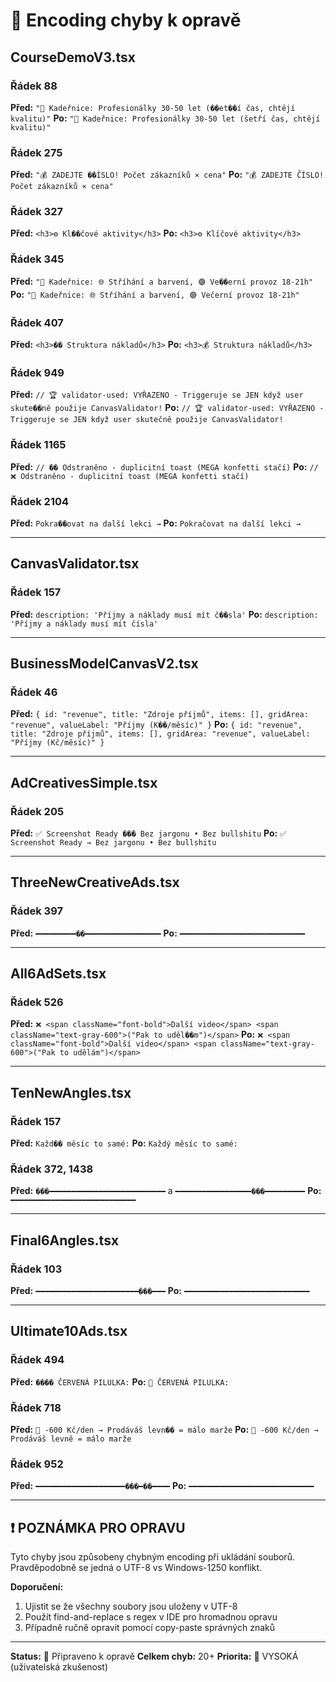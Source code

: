 # 🔧 Encoding chyby k opravě

## CourseDemoV3.tsx

### Řádek 88
**Před:** `"💇 Kadeřnice: Profesionálky 30-50 let (��et��í čas, chtějí kvalitu)"`
**Po:** `"💇 Kadeřnice: Profesionálky 30-50 let (šetří čas, chtějí kvalitu)"`

### Řádek 275
**Před:** `"💰 ZADEJTE ��ÍSLO! Počet zákazníků × cena"`
**Po:** `"💰 ZADEJTE ČÍSLO! Počet zákazníků × cena"`

### Řádek 327
**Před:** `<h3>⚙️ Kl��čové aktivity</h3>`
**Po:** `<h3>⚙️ Klíčové aktivity</h3>`

### Řádek 345
**Před:** `"💇 Kadeřnice: 🌐 Stříhání a barvení, 🟣 Ve��erní provoz 18-21h"`
**Po:** `"💇 Kadeřnice: 🌐 Stříhání a barvení, 🟣 Večerní provoz 18-21h"`

### Řádek 407
**Před:** `<h3>�� Struktura nákladů</h3>`
**Po:** `<h3>💰 Struktura nákladů</h3>`

### Řádek 949
**Před:** `// 🏆 validator-used: VYŘAZENO - Triggeruje se JEN když user skute��ně použije CanvasValidator!`
**Po:** `// 🏆 validator-used: VYŘAZENO - Triggeruje se JEN když user skutečně použije CanvasValidator!`

### Řádek 1165
**Před:** `// �� Odstraněno - duplicitní toast (MEGA konfetti stačí)`
**Po:** `// ❌ Odstraněno - duplicitní toast (MEGA konfetti stačí)`

### Řádek 2104
**Před:** `Pokra��ovat na další lekci →`
**Po:** `Pokračovat na další lekci →`

---

## CanvasValidator.tsx

### Řádek 157
**Před:** `description: 'Příjmy a náklady musí mít č��sla'`
**Po:** `description: 'Příjmy a náklady musí mít čísla'`

---

## BusinessModelCanvasV2.tsx

### Řádek 46
**Před:** `{ id: "revenue", title: "Zdroje příjmů", items: [], gridArea: "revenue", valueLabel: "Příjmy (K��/měsíc)" }`
**Po:** `{ id: "revenue", title: "Zdroje příjmů", items: [], gridArea: "revenue", valueLabel: "Příjmy (Kč/měsíc)" }`

---

## AdCreativesSimple.tsx

### Řádek 205
**Před:** `✅ Screenshot Ready ��� Bez jargonu • Bez bullshitu`
**Po:** `✅ Screenshot Ready → Bez jargonu • Bez bullshitu`

---

## ThreeNewCreativeAds.tsx

### Řádek 397
**Před:** `━━━━━━━━━��━━━━━━━━━━━━━━━━━`
**Po:** `━━━━━━━━━━━━━━━━━━━━━━━━━━━━`

---

## All6AdSets.tsx

### Řádek 526
**Před:** `❌ <span className="font-bold">Další video</span> <span className="text-gray-600">("Pak to uděl��m")</span>`
**Po:** `❌ <span className="font-bold">Další video</span> <span className="text-gray-600">("Pak to udělám")</span>`

---

## TenNewAngles.tsx

### Řádek 157
**Před:** `Každ�� měsíc to samé:`
**Po:** `Každý měsíc to samé:`

### Řádek 372, 1438
**Před:** `���━━━━━━━━━━━━━━━━━━━━━━━━━━` a `━━━━━━━━━━━━━━━━━���━━━━━━━━━`
**Po:** `━━━━━━━━━━━━━━━━━━━━━━━━━━━━`

---

## Final6Angles.tsx

### Řádek 103
**Před:** `━━━━━━━━━━━━━━━━━━━━━━━���━━━`
**Po:** `━━━━━━━━━━━━━━━━━━━━━━━━━━━━`

---

## Ultimate10Ads.tsx

### Řádek 494
**Před:** `���� ČERVENÁ PILULKA:`
**Po:** `🔴 ČERVENÁ PILULKA:`

### Řádek 718
**Před:** `💸 -600 Kč/den → Prodáváš levn�� = málo marže`
**Po:** `💸 -600 Kč/den → Prodáváš levně = málo marže`

### Řádek 952
**Před:** `━━━━━━━━━━━━━━━━━━━━���━��━━━━`
**Po:** `━━━━━━━━━━━━━━━━━━━━━━━━━━━━`

---

## ❗ POZNÁMKA PRO OPRAVU

Tyto chyby jsou způsobeny chybným encoding při ukládání souborů. 
Pravděpodobně se jedná o UTF-8 vs Windows-1250 konflikt.

**Doporučení:**
1. Ujistit se že všechny soubory jsou uloženy v UTF-8
2. Použít find-and-replace s regex v IDE pro hromadnou opravu
3. Případně ručně opravit pomocí copy-paste správných znaků

---

**Status:** 📝 Připraveno k opravě
**Celkem chyb:** 20+
**Priorita:** 🔴 VYSOKÁ (uživatelská zkušenost)
